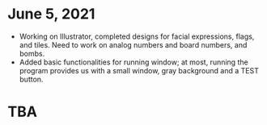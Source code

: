 # June 5, 2021
* Working on Illustrator, completed designs for facial expressions, flags, and tiles. Need to work on analog numbers and board numbers, and bombs. 
* Added basic functionalities for running window; at most, running the program provides us with a small window, gray background and a TEST button. 

# TBA
